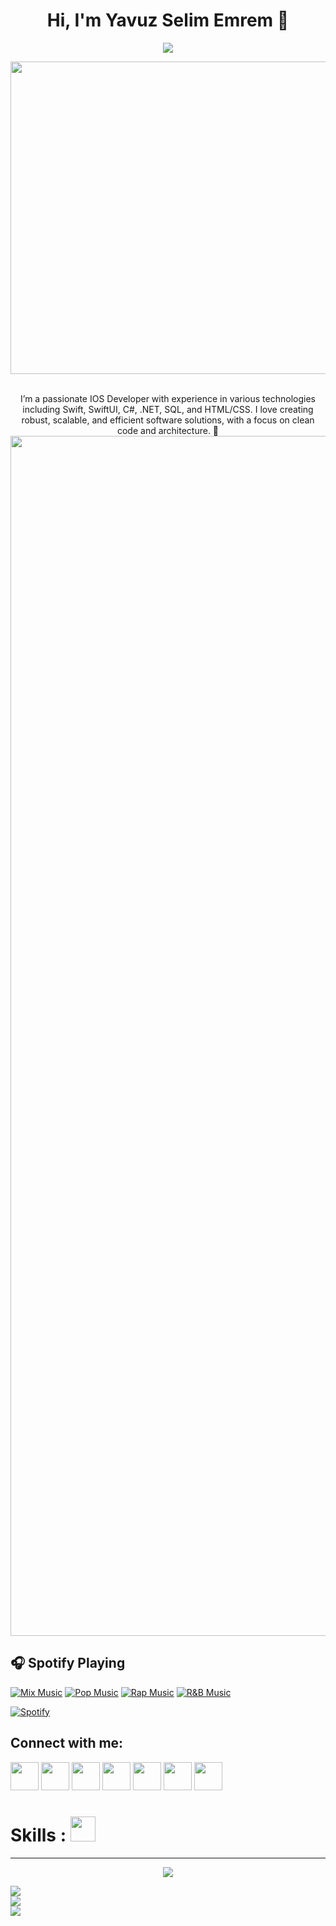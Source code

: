 <div align = "center"> <h1 style="weight:bold">Hi, I'm Yavuz Selim Emrem </h1></div>

<p align="center">
  <img src="https://readme-typing-svg.herokuapp.com?font=SF+Pro&weight=700&pause=1000&color=F747A7&background=FF1E6400&width=435&lines=Passionate+about+Swift+Development;+IOS+Developer+%26+Computer+Programmer;I+lose+my+mind+when+I+work+with+it)" />
</p>


<img align="center" src="https://b2c-contenthub.com/wp-content/uploads/2023/05/wwdc23-keynote-logo.gif?w=1200" width="800" height="500"></img>
</br>
</br>

<div align="center">I’m a passionate IOS Developer with experience in various technologies including Swift, SwiftUI, C#, .NET, SQL, and HTML/CSS. I love creating robust, scalable, and efficient software solutions, with a focus on clean code and architecture. </div>



<img src="https://www.animatedimages.org/data/media/562/animated-line-image-0184.gif" width="1920" />




## 🎧 Spotify Playing

[![Mix Music](https://img.shields.io/badge/Mix%20Music-%231DB954.svg?&style=flat-square&logo=spotify&logoColor=white)](https://open.spotify.com/playlist/4akRSn4A8ED1msFLvbmXvI?si=e62acfdb00dd4507&pt=b047cfb36efbcb2e31dfd1d1023f3405) 
[![Pop Music](https://img.shields.io/badge/Pop%20Music-%231DB954.svg?&style=flat-square&logo=spotify&logoColor=white)](https://open.spotify.com/playlist/1FWq5Cu05LmtSHgFEXRnZO?si=FozGJF9nRXq2wTv_JpN2wQ) 
[![Rap Music](https://img.shields.io/badge/Rap%20Music-%231DB954.svg?&style=flat-square&logo=spotify&logoColor=white)](https://open.spotify.com/playlist/1l7u0WZIQ3GHNe97uDaw28?si=c92fa01e2c2b469d) 
[![R&B Music](https://img.shields.io/badge/R&B%20Music-%231DB954.svg?&style=flat-square&logo=spotify&logoColor=white)](https://open.spotify.com/playlist/2RqIekw5xSufcGM02cSec5?si=efa754fadea24d3d)

[![Spotify](https://readme-spotify.Spotify-widget.com/api/spotify)](https://open.spotify.com/user/00a5n7i8o5xwfdbq9kz6i8wra)


Connect with me:
------------------
                  
                  



<div>
<p align="left">  <a href="https://www.instagram.com/_yavuzsemrem/" target="_blank" rel="noreferrer" style="text-decoration: none;"><img src="https://skillicons.dev/icons?i=instagram" width="45" height="45";/></a>  <a href="https://www.linkedin.com/in/yavuz-selim-emrem-65baa0273/" target="_blank" rel="noreferrer" style="text-decoration: none;"><img src="https://cdn.iconscout.com/icon/free/png-512/free-linkedin-2752135-2284952.png?f=avif&w=512" width="45" height="45" /></a>  <a href="https://x.com/s3limm06" target="_blank" rel="noreferrer" style="text-decoration: none;"><img src="https://static.vecteezy.com/system/resources/previews/042/148/611/non_2x/new-twitter-x-logo-twitter-icon-x-social-media-icon-free-png.png" width="45" height="45" /></a>  <a href="mailto:selimemrem@gmail.com" target="_blank" rel="noreferrer" style="text-decoration: none;"><img src="https://upload.wikimedia.org/wikipedia/commons/7/7e/Gmail_icon_%282020%29.svg" width="45" height="45" /></a>  <a href="https://open.spotify.com/user/00a5n7i8o5xwfdbq9kz6i8wra?si=36cfe13b9bbb4b85" target="_blank" rel="noreferrer" style="text-decoration: none;"><img src="https://cdn3.emoji.gg/emojis/SpotifyLogo.png" width="45" height="45" /></a>  <a href="https://steamcommunity.com/profiles/76561199496950614/" target="_blank" rel="noreferrer" style="text-decoration: none;"><img src="https://cdn.freebiesupply.com/images/large/2x/steam-logo-transparent.png" width="45" height="45" /></a>  <a href="https://discord.com/users/s3limm#1529" target="_blank" rel="noreferrer" style="text-decoration: none;"><img src="https://raw.githubusercontent.com/danielcranney/readme-generator/main/public/icons/socials/discord.svg" width="45" height="45" /></a>  </p>
</div>



# Skills : <img src='https://user-images.githubusercontent.com/74038190/206662607-d9e7591e-bbf9-42f9-9386-29efc927bc16.gif' width="40"> 
------------------

<p align="center">
  <a href="https://skillicons.dev">
    <img src="https://skillicons.dev/icons?i=swift,cs,dotnet,html,css,firebase,bootstrap,github,ae,ai,ps,notion,postman,wordpress," />
  </a>
</p>
  



![](https://github-readme-stats.vercel.app/api/top-langs/?username=s3limm&theme=dark&hide_border=false&include_all_commits=true&count_private=true&layout=compact)<br/>
![](https://github-readme-stats.vercel.app/api?username=s3limm&theme=dark&hide_border=false&include_all_commits=true&count_private=true)<br/>
![](https://github-readme-streak-stats.herokuapp.com/?user=s3limm&theme=dark&hide_border=false)<br/>
